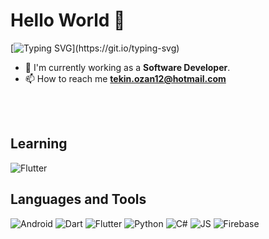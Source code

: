 # Hello World 👋

[![Typing SVG](https://readme-typing-svg.demolab.com?font=Fira+Code&pause=1000&width=435&lines=Hi!+My+name+is+Diyar+Ozan+Tekin.;I+am+a+Software+Developer.)](https://git.io/typing-svg)

 - 🏢 I'm currently working as a **Software Developer**.
- 📫 How to reach me **tekin.ozan12@hotmail.com**

<br><br>

## Learning
![Flutter](https://img.shields.io/badge/Flutter-02569B?style=for-the-badge&logo=flutter&logoColor=white)

## Languages and Tools
![Android](https://img.shields.io/badge/Android-3DDC84?style=for-the-badge&logo=android&logoColor=white)
![Dart](https://img.shields.io/badge/Dart-0175C2?style=for-the-badge&logo=dart&logoColor=white)
![Flutter](https://img.shields.io/badge/Flutter-02569B?style=for-the-badge&logo=flutter&logoColor=white)
![Python](	https://img.shields.io/badge/Python-14354C?style=for-the-badge&logo=python&logoColor=white)
![C#](https://img.shields.io/badge/C%23-239120?style=for-the-badge&logo=c-sharp&logoColor=white)
![JS](https://img.shields.io/badge/Javascript-yellow?style=for-the-badge&logo=javascript&logoColor=black)
![Firebase](https://img.shields.io/badge/Firebase-F24E1E?style=for-the-badge&logo=Firebase&logoColor=white)
